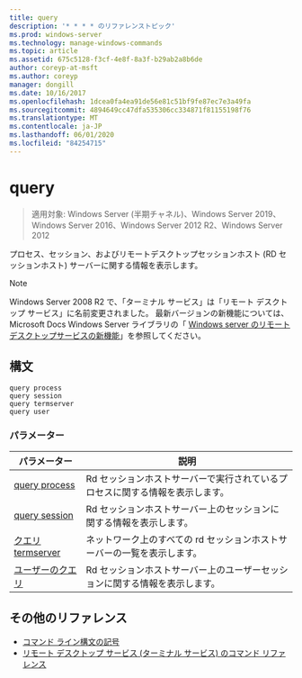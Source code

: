 ```yaml
---
title: query
description: '* * * * のリファレンストピック'
ms.prod: windows-server
ms.technology: manage-windows-commands
ms.topic: article
ms.assetid: 675c5128-f3cf-4e8f-8a3f-b29ab2a8b6de
author: coreyp-at-msft
ms.author: coreyp
manager: dongill
ms.date: 10/16/2017
ms.openlocfilehash: 1dcea0fa4ea91de56e81c51bf9fe87ec7e3a49fa
ms.sourcegitcommit: 4894649cc47dfa535306cc334871f81155198f76
ms.translationtype: MT
ms.contentlocale: ja-JP
ms.lasthandoff: 06/01/2020
ms.locfileid: "84254715"
---
```

# <a name="query"></a>query

> 適用対象: Windows Server (半期チャネル)、Windows Server 2019、Windows Server 2016、Windows Server 2012 R2、Windows Server 2012

プロセス、セッション、およびリモートデスクトップセッションホスト (RD セッションホスト) サーバーに関する情報を表示します。

> [!NOTE]
> Windows Server 2008 R2 で、「ターミナル サービス」は「リモート デスクトップ サービス」に名前変更されました。 最新バージョンの新機能については、Microsoft Docs Windows Server ライブラリの「 [Windows server のリモートデスクトップサービスの新機能](https://docs.microsoft.com/previous-versions/windows/it-pro/windows-server-2012-R2-and-2012/dn283323(v=ws.11))」を参照してください。

## <a name="syntax"></a>構文

```
query process
query session
query termserver
query user
```

### <a name="parameters"></a>パラメーター

|パラメーター|説明|
|-------|--------|
|[query process](query-process.md)|Rd セッションホストサーバーで実行されているプロセスに関する情報を表示します。|
|[query session](query-session.md)|Rd セッションホストサーバー上のセッションに関する情報を表示します。|
|[クエリ termserver](query-termserver.md)|ネットワーク上のすべての rd セッションホストサーバーの一覧を表示します。|
|[ユーザーのクエリ](query-user.md)|Rd セッションホストサーバー上のユーザーセッションに関する情報を表示します。|

## <a name="additional-references"></a>その他のリファレンス

- [コマンド ライン構文の記号](command-line-syntax-key.md)
- [リモート デスクトップ サービス (ターミナル サービス) のコマンド リファレンス](remote-desktop-services-terminal-services-command-reference.md)
